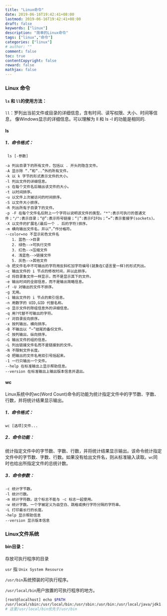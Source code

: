 ```yaml
---
title: "Linux命令"
date: 2019-06-16T19:42:41+08:00
lastmod: 2019-06-16T19:42:41+08:00
draft: false
keywords: ["linux"]
description: "简单的Linux命令"
tags: ["linux","命令"]
categories: ["linux"]
# author: ""
comment: false
toc: true
contentCopyright: false
reward: false
mathjax: false
---
```



### Linux 命令 


#### `ls` 和 `ll`的使用方法：
`ll`：罗列出当前文件或目录的详细信息，含有时间、读写权限、大小、时间等信息，
像Windows显示的详细信息。可以理解为 ll 和 ls -l 的功能是相同的.

<!--more-->

#### ls
##### 1．命令格式：
` ls [-参数]`

```
-a 列出目录下的所有文件，包括以 . 开头的隐含文件。
-A 显示除 “.”和“..”外的所有文件。
-k 以 k 字节的形式表示文件的大小。
-l 列出文件的详细信息。
-s 在每个文件名后输出该文件的大小。
-t 以时间排序。
-u 以文件上次被访问的时间排序。
-S 以文件大小排序。
-R 列出所有子目录下的文件。
-p -F 在每个文件名后附上一个字符以说明该文件的类型。"*":表示可执行的普通文件；"/":表示目录；“@”:表示符号链接；“|”:表示FIFOs；“=”:表示套接字(sockets)。
-X 以文件的扩展名(最后一个 . 后的字符)排序。
-m 横向输出文件名，并以“，”作分格符。
--color=no 不显示彩色文件名
   1. 蓝色-->目录
   2. 绿色-->可执行文件
   3. 红色-->压缩文件
   4. 浅蓝色-->链接文件
   5. 灰色-->其他文件 
-b 把文件名中不可输出的字符用反斜杠加字符编号(就象在C语言里一样)的形式列出。
-c 输出文件的 i 节点的修改时间，并以此排序。
-d 将目录象文件一样显示，而不是显示其下的文件。
-e 输出时间的全部信息，而不是输出简略信息。
-f -U 对输出的文件不排序。
-g 无用。
-i 输出文件的 i 节点的索引信息。
-n 用数字的 UID,GID 代替名称。
-o 显示文件的除组信息外的详细信息。
-q 用?代替不可输出的字符。
-r 对目录反向排序。
-x 按列输出，横向排序。
-B 不输出以 “~”结尾的备份文件。
-C 按列输出，纵向排序。
-G 输出文件的组的信息。
-L 列出链接文件名而不是链接到的文件。
-N 不限制文件长度。
-Q 把输出的文件名用双引号括起来。
-1 一行只输出一个文件。
--help 在标准输出上显示帮助信息。
--version 在标准输出上输出版本信息并退出。
```

#### wc

Linux系统中的wc(Word Count)命令的功能为统计指定文件中的字节数、字数、行数，并将统计结果显示输出。

##### 1．命令格式：

```
wc [选项]文件...
```
##### 2．命令功能：

统计指定文件中的字节数、字数、行数，并将统计结果显示输出。该命令统计指定文件中的字节数、字数、行数。如果没有给出文件名，则从标准输入读取。`wc`同时也给出所指定文件的总统计数。

##### 3．命令参数：

```
-c 统计字节数。
-l 统计行数。
-m 统计字符数。这个标志不能与 -c 标志一起使用。
-w 统计字数。一个字被定义为由空白、跳格或换行字符分隔的字符串。
-L 打印最长行的长度。
-help 显示帮助信息
--version 显示版本信息
```

### Linux文件系统

#### bin目录：

存放可执行程序的目录

`usr` 指 `Unix System Resource`

`/usr/bin`系统预装的可执行程序。

`/usr/local/bin`用户放置的可执行程序的地方。

```sh
[root@localhost] echo $PATH
/usr/local/sbin:/usr/local/bin:/usr/sbin:/usr/bin:/usr/local/java/jdk1.8.0_161/bin:/usr/local/java/jdk1.8.0_161//bin:/root/bin
# 这里/usr/local/bin优先于/usr/bin
```


